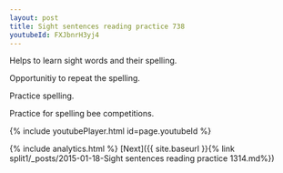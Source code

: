 ```yaml
---
layout: post
title: Sight sentences reading practice 738
youtubeId: FXJbnrH3yj4
---
```

 
 
Helps to learn sight words and their spelling.

Opportunitiy to repeat the spelling. 

Practice spelling. 
 
Practice for spelling bee competitions. 
 
{% include youtubePlayer.html id=page.youtubeId %}
 
 
{% include analytics.html %} 
[Next]({{ site.baseurl }}{% link  split1/_posts/2015-01-18-Sight sentences reading practice 1314.md%})
 
